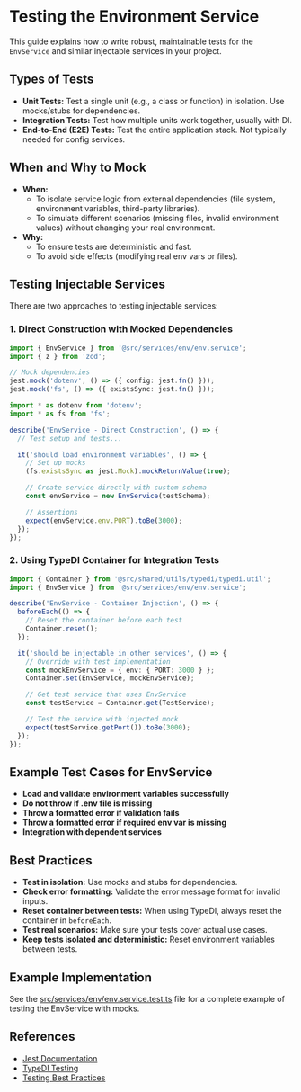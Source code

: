 # Testing the Environment Service

This guide explains how to write robust, maintainable tests for the `EnvService` and similar injectable services in your project.

## Types of Tests

- **Unit Tests:** Test a single unit (e.g., a class or function) in isolation. Use mocks/stubs for dependencies.
- **Integration Tests:** Test how multiple units work together, usually with DI.
- **End-to-End (E2E) Tests:** Test the entire application stack. Not typically needed for config services.

## When and Why to Mock

- **When:**
  - To isolate service logic from external dependencies (file system, environment variables, third-party libraries).
  - To simulate different scenarios (missing files, invalid environment values) without changing your real environment.
- **Why:**
  - To ensure tests are deterministic and fast.
  - To avoid side effects (modifying real env vars or files).

## Testing Injectable Services

There are two approaches to testing injectable services:

### 1. Direct Construction with Mocked Dependencies

```typescript
import { EnvService } from '@src/services/env/env.service';
import { z } from 'zod';

// Mock dependencies
jest.mock('dotenv', () => ({ config: jest.fn() }));
jest.mock('fs', () => ({ existsSync: jest.fn() }));

import * as dotenv from 'dotenv';
import * as fs from 'fs';

describe('EnvService - Direct Construction', () => {
  // Test setup and tests...

  it('should load environment variables', () => {
    // Set up mocks
    (fs.existsSync as jest.Mock).mockReturnValue(true);

    // Create service directly with custom schema
    const envService = new EnvService(testSchema);

    // Assertions
    expect(envService.env.PORT).toBe(3000);
  });
});
```

### 2. Using TypeDI Container for Integration Tests

```typescript
import { Container } from '@src/shared/utils/typedi/typedi.util';
import { EnvService } from '@src/services/env/env.service';

describe('EnvService - Container Injection', () => {
  beforeEach(() => {
    // Reset the container before each test
    Container.reset();
  });

  it('should be injectable in other services', () => {
    // Override with test implementation
    const mockEnvService = { env: { PORT: 3000 } };
    Container.set(EnvService, mockEnvService);

    // Get test service that uses EnvService
    const testService = Container.get(TestService);

    // Test the service with injected mock
    expect(testService.getPort()).toBe(3000);
  });
});
```

## Example Test Cases for EnvService

- **Load and validate environment variables successfully**
- **Do not throw if .env file is missing**
- **Throw a formatted error if validation fails**
- **Throw a formatted error if required env var is missing**
- **Integration with dependent services**

## Best Practices

- **Test in isolation:** Use mocks and stubs for dependencies.
- **Check error formatting:** Validate the error message format for invalid inputs.
- **Reset container between tests:** When using TypeDI, always reset the container in `beforeEach`.
- **Test real scenarios:** Make sure your tests cover actual use cases.
- **Keep tests isolated and deterministic:** Reset environment variables between tests.

## Example Implementation

See the [src/services/env/env.service.test.ts](../src/services/env/env.service.test.ts) file for a complete example of testing the EnvService with mocks.

## References

- [Jest Documentation](https://jestjs.io/docs/mock-functions)
- [TypeDI Testing](https://github.com/typestack/typedi#testing)
- [Testing Best Practices](https://github.com/goldbergyoni/javascript-testing-best-practices)
